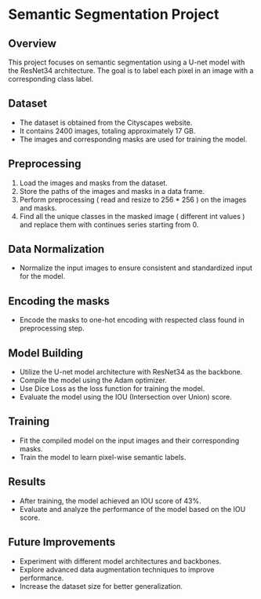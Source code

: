 # Semantic Segmentation Project

## Overview
This project focuses on semantic segmentation using a U-net model with the ResNet34 architecture. The goal is to label each pixel in an image with a corresponding class label.

## Dataset
- The dataset is obtained from the Cityscapes website.
- It contains 2400 images, totaling approximately 17 GB.
- The images and corresponding masks are used for training the model.

## Preprocessing
1. Load the images and masks from the dataset.
2. Store the paths of the images and masks in a data frame.
3. Perform preprocessing ( read and resize to 256 * 256 ) on the images and masks.
4. Find all the unique classes in the masked image ( different int values ) and replace them with continues series starting from 0.

## Data Normalization
- Normalize the input images to ensure consistent and standardized input for the model.

## Encoding the masks
- Encode the masks to one-hot encoding with respected class found in preprocessing step.

## Model Building
- Utilize the U-net model architecture with ResNet34 as the backbone.
- Compile the model using the Adam optimizer.
- Use Dice Loss as the loss function for training the model.
- Evaluate the model using the IOU (Intersection over Union) score.

## Training
- Fit the compiled model on the input images and their corresponding masks.
- Train the model to learn pixel-wise semantic labels.

## Results
- After training, the model achieved an IOU score of 43%.
- Evaluate and analyze the performance of the model based on the IOU score.

## Future Improvements
- Experiment with different model architectures and backbones.
- Explore advanced data augmentation techniques to improve performance.
- Increase the dataset size for better generalization.
